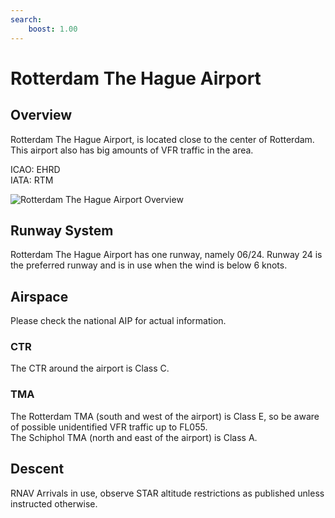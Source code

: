 ```yaml
---
search:
    boost: 1.00
---
```


# Rotterdam The Hague Airport

## Overview

Rotterdam The Hague Airport, is located close to the center of Rotterdam. This airport also has big amounts of VFR traffic in the area.

ICAO: EHRD<br>IATA: RTM

![Rotterdam The Hague Airport Overview](/img/ehrd_overview.png)

## Runway System

Rotterdam The Hague Airport has one runway, namely 06/24. Runway 24 is the preferred runway and is in use when the wind is below 6 knots.

## Airspace

Please check the national AIP for actual information.

### CTR

The CTR around the airport is Class C.

### TMA

The Rotterdam TMA (south and west of the airport) is Class E, so be aware of possible unidentified VFR traffic up to FL055.<br>
The Schiphol TMA (north and east of the airport) is Class A.

## Descent

RNAV Arrivals in use, observe STAR altitude restrictions as published unless instructed otherwise.